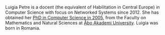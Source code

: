 Luigia Petre is a docent (the equivalent of Habilitation in Central Europe) in Computer Science with focus on Networked Systems since 2012. She has obtained her [PhD in Computer Science in 2005](http://tucs.fi/education/phd/alumni/student.php?student=24), from the Faculty on Mathematics and Natural Sciences at [Åbo Akademi University](http://www.abo.fi/).
Luigia was born in Romania.

